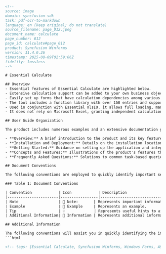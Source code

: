 ```html
<!-- 
source: image
domain: syncfusion-sdk
task: pdf-ocr-to-markdown
language: en (keep original; do not translate)
source_filename: page_012.jpeg
document_name: calculate
page_number: 012
page_id: calculate#page_012
product: Syncfusion Winforms
version: 11.4.0.26
timestamp: 2025-08-09T02:59:06Z
fidelity: lossless
--> 

# Essential Calculate

## Overview
- Essential features of Essential Calculate are highlighted below.
- Extensive calculation support can be added to your own business objects in both Windows Forms and ASP.NET.
- Easily set up forms that have calculation dependencies among various controls.
- The tool includes a function library with over 150 entries and supports cross sheet references.
- Used in conjunction with Essential XlsIO, it allows full loading, manipulation, and computation of Excel spreadsheets independently of Excel.
- It does not rely on Microsoft Excel, granting independent calculation capabilities.

## User Guide Organization

The product includes numerous examples and an extensive documentation guide to facilitate usage. This User Guide provides detailed information on the features and functionalities of Essential Calculate. It is structured as follows:

- **Overview:** A brief introduction to the product and its key features.
- **Installation and Deployment:** Details on the installation location of samples, license management, and more.
- **Getting Started:** Guidance on setting up the application and integrating Essential Calculate into it.
- **Concepts and Features:** Illustrations of the product's features through use case scenarios, code examples, and screenshots.
- **Frequently Asked Questions:** Solutions to common task-based queries about Essential Calculate.

## Document Conventions

The following conventions are employed to quickly identify important sections of information:

### Table 1: Document Conventions

| Convention            | Icon            | Description                                     |
|-----------------------|-----------------|-------------------------------------------------|
| Note                  | 📝 Note:       | Represents important information.              |
| Example               | 🔢 Example     | Represents an example.                         |
| Tip                   | 💡             | Represents useful hints to assist in using the controls/features. |
| Additional Information| 📌 Information | Represents additional information.             |

## Additional Information

The following conventions will assist you in quickly identifying the important sections while using the content.
```html

<!-- tags: [Essential Calculate, Syncfusion Winforms, Windows Forms, ASP.NET, XlsIO, User Guide, Installation, Deployment, Getting Started, Concepts and Features, Frequently Asked Questions, Integration, Features, Code Examples, Screenshots, Hint, Information] keywords: [calculation support, business objects, forms, controls, function library, cross sheet references, Excel manipulation, independent calculations, use case scenarios, task-based queries, code examples, screenshots, hints, information] -->
```